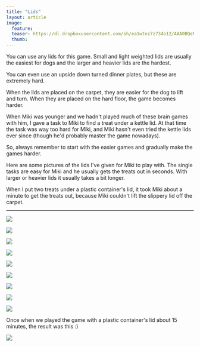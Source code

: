 ```yaml
---
title: "Lids"
layout: article
image:
  feature:
  teaser: https://dl.dropboxusercontent.com/sh/ea1wtnz7z734o12/AAA0BQeNncZWHUuOLx0PC7cOa/aktivointi/kannet/DSC56665%20-%20Copy-245px.jpg
  thumb:
---
```


You can use any lids for this game. Small and light weighted lids are usually the easiest for dogs and the larger and heavier lids are the hardest.

You can even use an upside down turned dinner plates, but these are extremely hard.

When the lids are placed on the carpet, they are easier for the dog to lift and turn. When they are placed on the hard floor, the game becomes harder.

When Miki was younger and we hadn't played much of these brain games with him, I gave a task to Miki to find a treat under a kettle lid. At that time the task was way too hard for Miki, and Miki hasn't even tried the kettle lids ever since (though he'd probably master the game nowadays).

So, always remember to start with the easier games and gradually make the games harder.

Here are some pictures of the lids I've given for Miki to play with. The single tasks are easy for Miki and he usually gets the treats out in seconds. With larger or heavier lids it usually takes a bit longer.

When I put two treats under a plastic container's lid, it took Miki about a minute to get the treats out, because Miki couldn't lift the slippery lid off the carpet.

---

[![](https://dl.dropboxusercontent.com/sh/ea1wtnz7z734o12/AAAKACi8GFBL9iHQ6PZsBfj_a/aktivointi/kannet/DSC56656-800px.jpg)](https://dl.dropboxusercontent.com/sh/ea1wtnz7z734o12/AABTMH-_fmqxJ-3f5bnNzY_sa/aktivointi/kannet/DSC56656.jpg)

[![](https://dl.dropboxusercontent.com/sh/ea1wtnz7z734o12/AAA47XABwcG_JHWxn-GFMbENa/aktivointi/kannet/DSC56665-800px.jpg)](https://dl.dropboxusercontent.com/sh/ea1wtnz7z734o12/AACmbhReKmdnjUgjkY47Z9Hwa/aktivointi/kannet/DSC56665.jpg)

[![](https://dl.dropboxusercontent.com/sh/ea1wtnz7z734o12/AADI7WbCoOoWdbHRUklbquaRa/aktivointi/kannet/DSC56671-800px.jpg)](https://dl.dropboxusercontent.com/sh/ea1wtnz7z734o12/AACWB60j9fM2sDdwjB70ZIa8a/aktivointi/kannet/DSC56671.jpg)

[![](https://dl.dropboxusercontent.com/sh/ea1wtnz7z734o12/AACuM888zXTHMzB0gAfISDLoa/aktivointi/kannet/DSC56322-800px.jpg)](https://dl.dropboxusercontent.com/sh/ea1wtnz7z734o12/AABkEc-XV35O-UeXLksdLGQAa/aktivointi/kannet/DSC56322.jpg)

[![](https://dl.dropboxusercontent.com/sh/ea1wtnz7z734o12/AAANS-yCLyf9EsAO8dB0rhxTa/aktivointi/kannet/DSC56376-800px.jpg)](https://dl.dropboxusercontent.com/sh/ea1wtnz7z734o12/AACjr8qYibGXoOKx2SnxReeQa/aktivointi/kannet/DSC56376.jpg)

[![](https://dl.dropboxusercontent.com/sh/ea1wtnz7z734o12/AADRWXOBBSinGDa_qJfcfLVwa/aktivointi/kannet/DSC56406-800px.jpg)](https://dl.dropboxusercontent.com/sh/ea1wtnz7z734o12/AADhCmsDxrzJTNbGHOEviluOa/aktivointi/kannet/DSC56406.jpg)

[![](https://dl.dropboxusercontent.com/sh/ea1wtnz7z734o12/AABXrDgNBVhwH1e4rs77ya_ma/aktivointi/kannet/DSC56227-800px.jpg)](https://dl.dropboxusercontent.com/sh/ea1wtnz7z734o12/AADSHAfchylTqK-G3ds9Ph2ya/aktivointi/kannet/DSC56227.jpg)

[![](https://dl.dropboxusercontent.com/sh/ea1wtnz7z734o12/AADK43nf8hQ4YeNjgLsnPa3_a/aktivointi/kannet/DSC56295-800px.jpg)](https://dl.dropboxusercontent.com/sh/ea1wtnz7z734o12/AABrP6vsoeXBg9IZEf3QQOe5a/aktivointi/kannet/DSC56295.jpg)

[![](https://dl.dropboxusercontent.com/sh/ea1wtnz7z734o12/AAA41LJXmhQFXO-6AFkmBfrYa/aktivointi/kannet/DSC56302-800px.jpg)](https://dl.dropboxusercontent.com/sh/ea1wtnz7z734o12/AAAK8Azg4dL2NqNr8-u7SxgNa/aktivointi/kannet/DSC56302.jpg)

Once when we played the game with a plastic container's lid about 15 minutes, the result was this :)

[![](https://dl.dropboxusercontent.com/sh/ea1wtnz7z734o12/AADuKaRBL7TZdJ7H51Q54E7Ga/aktivointi/kannet/DSC56307-800px.jpg)](https://dl.dropboxusercontent.com/sh/ea1wtnz7z734o12/AAAi816uxYy3F-Wc-JZuSrmta/aktivointi/kannet/DSC56307.jpg)
